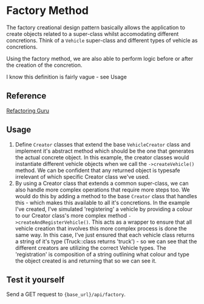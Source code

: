 # Factory Method

The factory creational design pattern basically allows the application to create objects related to a super-class whilst accomodating different concretions. Think of a `Vehicle` super-class and different types of vehicle as concretions.

Using the factory method, we are also able to perform logic before or after the creation of the concretion. 

I know this definition is fairly vague - see Usage

## Reference

[Refactoring Guru](https://refactoring.guru/design-patterns/factory-method)

## Usage

1. Define `Creator` classes that extend the base `VehicleCreator` class and implement it's abstract method which should be the one that generates the actual concrete object. In this example, the creator classes would instantiate different vehicle objects when we call the `->createVehicle()` method. We can be confident that any returned object is typesafe irrelevant of which specific Creator class we've used. 
1. By using a Creator class that extends a common super-class, we can also handle more complex operations that require more steps too. We would do this by adding a method to the base `Creator` class that handles this - which makes this available to all it's concretions. In the example I've created, I've simulated 'registering' a vehicle by providing a colour to our Creator class's more complex method `->createAndRegisterVehicle()`. This acts as a wrapper to ensure that all vehicle creation that involves this more complex process is done the same way. In this case, I've just ensured that each vehicle class returns a string of it's type (Truck::class returns 'truck') - so we can see that the different creators are utilizing the correct Vehicle types. The 'registration' is composition of a string outlining what colour and type the object created is and returning that so we can see it. 

## Test it yourself

Send a GET request to `{base_url}/api/factory`. 